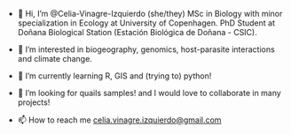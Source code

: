 - 👋 Hi, I’m @Celia-Vinagre-Izquierdo (she/they)
      MSc in Biology with minor specialization in Ecology at University of Copenhagen.
      PhD Student at Doñana Biological Station (Estación Biológica de Doñana - CSIC).
      
- 👀 I’m interested in biogeography, genomics, host-parasite interactions and climate change.

- 🌱 I’m currently learning R, GIS and (trying to) python!

- 💞️ I’m looking for quails samples! and I would love to collaborate in many projects!

- 📫 How to reach me celia.vinagre.izquierdo@gmail.com

<!---
Celia-Vinagre-Izquierdo/Celia-Vinagre-Izquierdo is a ✨ special ✨ repository because its `README.md` (this file) appears on your GitHub profile.
You can click the Preview link to take a look at your changes.
--->
